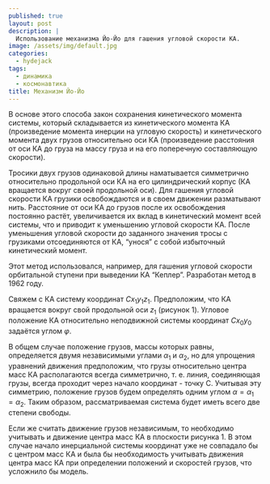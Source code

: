 ```yaml
---
published: true
layout: post
description: |
  Использование механизма Йо-Йо для гашения угловой скорости КА.
image: /assets/img/default.jpg
categories:
  - hydejack
tags:
  - динамика
  - космонавтика
title: Механизм Йо-Йо
---
```


В основе этого способа закон сохранения кинетического момента системы, который складывается из кинетического момента КА (произведение момента инерции на угловую скорость) и кинетического момента двух грузов относительно оси КА (произведение расстояния от оси КА до груза на массу груза и на его поперечную составляющую скорости).

Тросики двух грузов одинаковой длины наматывается симметрично относительно продольной оси КА на его цилиндрический корпус (КА вращается вокруг своей продольной оси). Для гашения угловой скорости КА грузики освобождаются и в своем движении разматывают нить. Расстояние от оси КА до грузов после их освобождения постоянно растёт, увеличивается их вклад в кинетический момент всей системы, что и приводит к уменьшению угловой скорости КА. После уменьшения угловой скорости до заданного значения тросы с грузиками отсоединяются от КА, “унося” с собой избыточный кинетический момент.

Этот метод использовался, например, для гашения угловой скорости орбитальной ступени при выведении КА “Кеплер”. Разработан метод в 1962 году.

Свяжем с КА систему координат $C x_1 y_1 z_1$. Предположим, что КА вращается вокруг свой продольной оси $z_1$ (рисунок 1). Угловое положение КА относительно неподвижной системы координат $C x_0 y_0$ задаётся углом $\varphi$.

В общем случае положение грузов, массы которых равны, определяется двумя независимыми углами $\alpha_1$ и $\alpha_2$, но для упрощения уравнений движения предположим, что грузы относительно центра масс КА располагаются всегда симметрично, т. е.  линия, соединяющая грузы, всегда проходит через начало координат - точку C. Учитывая эту симметрию, положение грузов будем определять одним углом $\alpha = \alpha_1 = \alpha_2$. Таким образом, рассматриваемая система будет иметь всего две степени свободы.

Если же считать движение грузов независимым, то необходимо учитывать и движение центра масс КА в плоскости рисунка 1. В этом случае начало инерциальной системы координат уже не совпадало бы с центром масс КА и была бы необходимость учитывать движения центра масс КА при определении положений и скоростей грузов, что усложнило бы модель.

